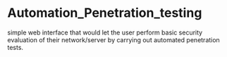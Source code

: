 # Automation_Penetration_testing
simple web interface that would let the user perform basic security evaluation of their network/server by carrying out automated penetration tests.

